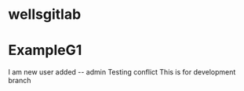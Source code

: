 # wellsgitlab
# ExampleG1
I am new user added -- admin
Testing conflict
This is for development branch



